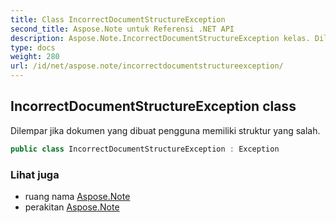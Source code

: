 ```yaml
---
title: Class IncorrectDocumentStructureException
second_title: Aspose.Note untuk Referensi .NET API
description: Aspose.Note.IncorrectDocumentStructureException kelas. Dilempar jika dokumen yang dibuat pengguna memiliki struktur yang salah.
type: docs
weight: 280
url: /id/net/aspose.note/incorrectdocumentstructureexception/
---
```

## IncorrectDocumentStructureException class

Dilempar jika dokumen yang dibuat pengguna memiliki struktur yang salah.

```csharp
public class IncorrectDocumentStructureException : Exception
```

### Lihat juga

* ruang nama [Aspose.Note](../../aspose.note/)
* perakitan [Aspose.Note](../../)


